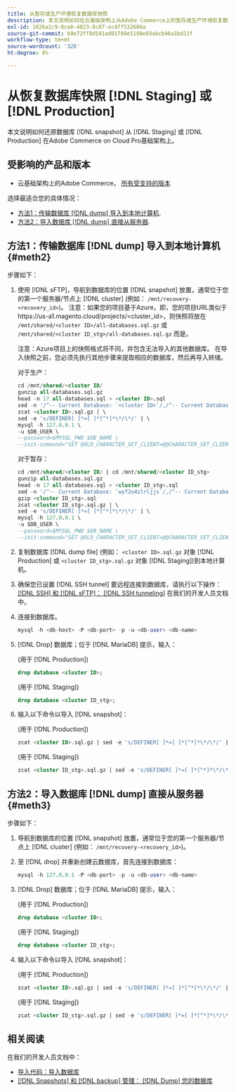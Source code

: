 ```yaml
---
title: 从暂存或生产环境恢复数据库快照
description: 本文说明如何在云基础架构上从Adobe Commerce上的暂存或生产环境恢复数据库快照。
exl-id: 1026a1c9-0ca0-4823-8c07-ec4ff532606a
source-git-commit: b9e72ff8d541ad01788e5198e03abcb46a1bd11f
workflow-type: tm+mt
source-wordcount: '326'
ht-degree: 0%

---
```


# 从恢复数据库快照 [!DNL Staging] 或 [!DNL Production]

本文说明如何还原数据库 [!DNL snapshot] 从 [!DNL Staging] 或 [!DNL Production] 在Adobe Commerce on Cloud Pro基础架构上。

## 受影响的产品和版本

* 云基础架构上的Adobe Commerce， [所有受支持的版本](https://magento.com/sites/default/files/magento-software-lifecycle-policy.pdf)

选择最适合您的具体情况：

* [方法1：传输数据库 [!DNL dump] 导入到本地计算机](#meth2).
* [方法2：导入数据库 [!DNL dump] 直接从服务器](#meth3).

## 方法1：传输数据库 [!DNL dump] 导入到本地计算机 {#meth2}

步骤如下：

1. 使用 [!DNL sFTP]，导航到数据库的位置 [!DNL snapshot] 放置，通常位于您的第一个服务器/节点上 [!DNL cluster] (例如： `/mnt/recovery-<recovery_id>`)。 注意：如果您的项目基于Azure，即，您的项目URL类似于https://us-a1.magento.cloud/projects/&lt;cluster_id>，则快照将放在 `/mnt/shared/<cluster ID>/all-databases.sql.gz` 或 `/mnt/shared/<cluster ID_stg>/all-databases.sql.gz` 而是。

   注意：Azure项目上的快照格式将不同，并包含无法导入的其他数据库。 在导入快照之前，您必须先执行其他步骤来提取相应的数据库，然后再导入转储。

   对于生产：

   ```sql
   cd /mnt/shared/<cluster ID/
   gunzip all-databases.sql.gz 
   head -n 17 all-databases.sql > <cluster ID>.sql 
   sed -n '/^-- Current Database: `<cluster ID>`/,/^-- Current Database: `/p' all-databases.sql >> <cluster ID>.sql gzip <cluster ID>.sql
   zcat <cluster ID>.sql.gz | \
   sed -e 's/DEFINER[ ]*=[ ]*[^*]*\*/\*/' | \
   mysql -h 127.0.0.1 \
   -u $DB_USER \
   --password=$MYSQL_PWD $DB_NAME \
   --init-command="SET @OLD_CHARACTER_SET_CLIENT=@@CHARACTER_SET_CLIENT ;SET @OLD_CHARACTER_SET_RESULTS=@@CHARACTER_SET_RESULTS ;SET @OLD_COLLATION_CONNECTION=@@COLLATION_CONNECTION ;SET NAMES utf8 ;SET @OLD_TIME_ZONE=@@TIME_ZONE ;SET TIME_ZONE='+00:00' ;SET @OLD_UNIQUE_CHECKS=@@UNIQUE_CHECKS, UNIQUE_CHECKS=0 ;SET @OLD_FOREIGN_KEY_CHECKS=@@FOREIGN_KEY_CHECKS, FOREIGN_KEY_CHECKS=0 ;SET @OLD_SQL_MODE=@@SQL_MODE, SQL_MODE='NO_AUTO_VALUE_ON_ZERO' ;SET @OLD_SQL_NOTES=@@SQL_NOTES, SQL_NOTES=0;"
   ```

   对于暂存：

   ```sql
   cd /mnt/shared/<cluster ID/ | cd /mnt/shared/<cluster ID_stg>
   gunzip all-databases.sql.gz 
   head -n 17 all-databases.sql > <cluster ID_stg>.sql
   sed -n '/^-- Current Database: `wyf2o4zlrljjs`/,/^-- Current Database: `/p' all-databases.sql >> <cluster ID_stg>.sql 
   gzip <cluster ID_stg>.sql  
   zcat <cluster ID_stg>.sql.gz | \
   sed -e 's/DEFINER[ ]*=[ ]*[^*]*\*/\*/' | \
   mysql -h 127.0.0.1 \
   -u $DB_USER \
   --password=$MYSQL_PWD $DB_NAME \
   --init-command="SET @OLD_CHARACTER_SET_CLIENT=@@CHARACTER_SET_CLIENT ;SET @OLD_CHARACTER_SET_RESULTS=@@CHARACTER_SET_RESULTS ;SET @OLD_COLLATION_CONNECTION=@@COLLATION_CONNECTION ;SET NAMES utf8 ;SET @OLD_TIME_ZONE=@@TIME_ZONE ;SET TIME_ZONE='+00:00' ;SET @OLD_UNIQUE_CHECKS=@@UNIQUE_CHECKS, UNIQUE_CHECKS=0 ;SET @OLD_FOREIGN_KEY_CHECKS=@@FOREIGN_KEY_CHECKS, FOREIGN_KEY_CHECKS=0 ;SET @OLD_SQL_MODE=@@SQL_MODE, SQL_MODE='NO_AUTO_VALUE_ON_ZERO' ;SET @OLD_SQL_NOTES=@@SQL_NOTES, SQL_NOTES=0;"
   ```

1. 复制数据库 [!DNL dump file] (例如： `<cluster ID>.sql.gz` 对象 [!DNL Production] 或 `<cluster ID_stg>.sql.gz` 对象 [!DNL Staging])到本地计算机。
1. 确保您已设置 [!DNL SSH tunnel] 要远程连接到数据库，请执行以下操作： [[!DNL SSH] 和 [!DNL sFTP]： [!DNL SSH tunneling]](https://devdocs.magento.com/cloud/env/environments-ssh.html#env-start-tunn) 在我们的开发人员文档中。
1. 连接到数据库。

   ```sql
   mysql -h <db-host> -P <db-port> -p -u <db-user> <db-name>
   ```

1. [!DNL Drop] 数据库；位于 [!DNL MariaDB] 提示，输入：

   (用于 [!DNL Production])

   ```sql
   drop database <cluster ID>;
   ```

   (用于 [!DNL Staging])

   ```sql
   drop database <cluster ID_stg>;
   ```

1. 输入以下命令以导入 [!DNL snapshot]：

   (用于 [!DNL Production])

   ```sql
   zcat <cluster ID>.sql.gz | sed -e 's/DEFINER[ ]*=[ ]*[^*]*\*/\*/' | mysql -h 127.0.0.1 -P <db-port> -p -u   <db-user> <db-name>
   ```

   (用于 [!DNL Staging])

   ```sql
   zcat <cluster ID_stg>.sql.gz | sed -e 's/DEFINER[ ]*=[ ]*[^*]*\*/\*/' | mysql -h 127.0.0.1 -P <db-port> -p -u   <db-user> <db-name>
   ```

## 方法2：导入数据库 [!DNL dump] 直接从服务器 {#meth3}

步骤如下：

1. 导航到数据库的位置 [!DNL snapshot] 放置，通常位于您的第一个服务器/节点上 [!DNL cluster] (例如： `/mnt/recovery-<recovery_id>`)。
1. 至 [!DNL drop] 并重新创建云数据库，首先连接到数据库：

   ```sql
   mysql -h 127.0.0.1 -P <db-port> -p -u <db-user> <db-name>
   ```

1. [!DNL Drop] 数据库；位于 [!DNL MariaDB] 提示，输入：

   (用于 [!DNL Production])

   ```sql
   drop database <cluster ID>;
   ```

   (用于 [!DNL Staging])

   ```sql
   drop database <cluster ID_stg>;
   ```

1. 输入以下命令以导入 [!DNL snapshot]：

   (用于 [!DNL Production])

   ```sql
   zcat <cluster ID>.sql.gz | sed -e 's/DEFINER[ ]*=[ ]*[^*]*\*/\*/' | mysql -h 127.0.0.1 -p -u <db-user> <db-name>
   ```

   (用于 [!DNL Staging])

   ```sql
   zcat <cluster ID_stg>.sql.gz | sed -e 's/DEFINER[ ]*=[ ]*[^*]*\*/\*/' | mysql -h 127.0.0.1 -p -u <db-user> <db-name>
   ```

## 相关阅读

在我们的开发人员文档中：

* [导入代码：导入数据库](https://devdocs.magento.com/cloud/setup/first-time-setup-import-import.html#cloud-import-db)
* [[!DNL Snapshots] 和 [!DNL backup] 管理： [!DNL Dump] 您的数据库](https://devdocs.magento.com/cloud/project/project-webint-snap.html#db-dump)
